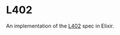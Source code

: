 # L402

An implementation of the [L402](https://docs.lightning.engineering/the-lightning-network/l402) spec in Elixir.
